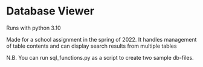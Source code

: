 # Database Viewer
Runs with python 3.10

Made for a school assignment in the spring of 2022.
It handles management of table contents and can display search results
from multiple tables

N.B. You can run sql_functions.py as a script to create two sample db-files.